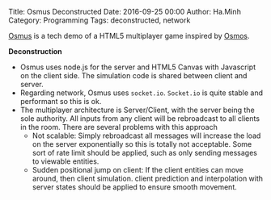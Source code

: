Title: Osmus Deconstructed
Date: 2016-09-25 00:00
Author: Ha.Minh
Category: Programming
Tags: deconstructed, network

[Osmus](https://github.com/borismus/osmus) is a tech demo of a HTML5 multiplayer game inspired by [Osmos](http://www.osmos-game.com/).

**Deconstruction**

* Osmus uses node.js for the server and HTML5 Canvas with Javascript on the client side. The simulation code is shared between client and server.
* Regarding network, Osmus uses `socket.io`. `Socket.io` is quite stable and performant so this is ok.
* The multiplayer architecture is Server/Client, with the server being the sole authority. All inputs from any client will be rebroadcast to all clients in the room. There are several problems with this approach
    * Not scalable: Simply rebroadcast all messages will increase the load on the server exponentially so this is totally not acceptable. Some sort of rate limit should be applied, such as only sending messages to viewable entities.
    * Sudden positional jump on client: If the client entities can move around, then client simulation. client prediction and interpolation with server states should be applied to ensure smooth movement.
